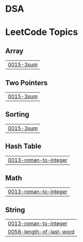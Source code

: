 # DSA
<!---LeetCode Topics Start-->
# LeetCode Topics
## Array
|  |
| ------- |
| [0015-3sum](https://github.com/rishitapd/DSA/tree/master/0015-3sum) |
## Two Pointers
|  |
| ------- |
| [0015-3sum](https://github.com/rishitapd/DSA/tree/master/0015-3sum) |
## Sorting
|  |
| ------- |
| [0015-3sum](https://github.com/rishitapd/DSA/tree/master/0015-3sum) |
## Hash Table
|  |
| ------- |
| [0013-roman-to-integer](https://github.com/rishitapd/DSA/tree/master/0013-roman-to-integer) |
## Math
|  |
| ------- |
| [0013-roman-to-integer](https://github.com/rishitapd/DSA/tree/master/0013-roman-to-integer) |
## String
|  |
| ------- |
| [0013-roman-to-integer](https://github.com/rishitapd/DSA/tree/master/0013-roman-to-integer) |
| [0058-length-of-last-word](https://github.com/rishitapd/DSA/tree/master/0058-length-of-last-word) |
<!---LeetCode Topics End-->
